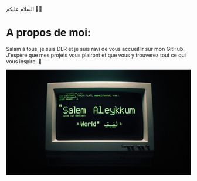 السلام عليكم 👋🏼
# A propos de moi:

Salam à tous, je suis DLR et je suis ravi de vous accueillir sur mon GitHub. J'espère que mes projets vous plairont et que vous y trouverez tout ce qui vous inspire. 💭

![image](https://github.com/medex24/medex24/blob/main/banner.png)

<!--
**medex24/medex24** is a ✨ _special_ ✨ repository because its `README.md` (this file) appears on your GitHub profile.

Here are some ideas to get you started:

- 🔭 I’m currently working on ...
- 🌱 I’m currently learning ...
- 👯 I’m looking to collaborate on ...
- 🤔 I’m looking for help with ...
- 💬 Ask me about ...
- 📫 How to reach me: ...
- 😄 Pronouns: ...
- ⚡ Fun fact: ...
-->
